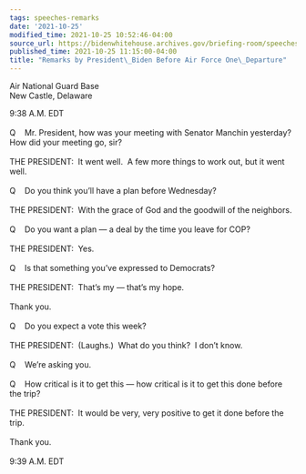 ```yaml
---
tags: speeches-remarks
date: '2021-10-25'
modified_time: 2021-10-25 10:52:46-04:00
source_url: https://bidenwhitehouse.archives.gov/briefing-room/speeches-remarks/2021/10/25/remarks-by-president-biden-before-air-force-one-departure-10/
published_time: 2021-10-25 11:15:00-04:00
title: "Remarks by President\_Biden Before Air Force One\_Departure"
---
```

 
Air National Guard Base  
New Castle, Delaware

9:38 A.M. EDT  
   
Q    Mr. President, how was your meeting with Senator Manchin
yesterday?  How did your meeting go, sir?  
   
THE PRESIDENT:  It went well.  A few more things to work out, but it
went well.  
   
Q    Do you think you’ll have a plan before Wednesday?  
   
THE PRESIDENT:  With the grace of God and the goodwill of the
neighbors.  
   
Q    Do you want a plan — a deal by the time you leave for COP?   
   
THE PRESIDENT:  Yes.  
   
Q    Is that something you’ve expressed to Democrats?   
   
THE PRESIDENT:  That’s my — that’s my hope.  
   
Thank you.  
   
Q    Do you expect a vote this week?  
   
THE PRESIDENT:  (Laughs.)  What do you think?  I don’t know.   
      
Q    We’re asking you.  
   
Q    How critical is it to get this — how critical is it to get this
done before the trip?  
   
THE PRESIDENT:  It would be very, very positive to get it done before
the trip.   
   
Thank you.  
   
9:39 A.M. EDT
